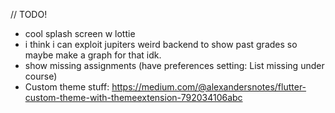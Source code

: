 // TODO!
- cool splash screen w lottie
- i think i can exploit jupiters weird backend to show past grades so maybe make a graph for that idk.
- show missing assignments (have preferences setting: List missing under course)
- Custom theme stuff: https://medium.com/@alexandersnotes/flutter-custom-theme-with-themeextension-792034106abc